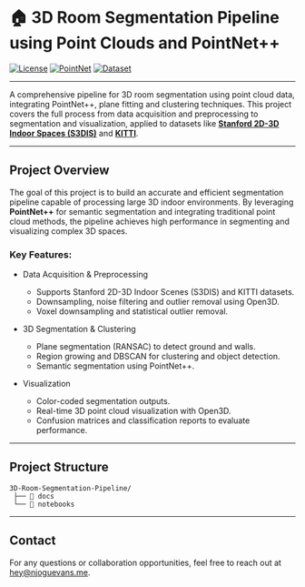 # 🏠 3D Room Segmentation Pipeline using Point Clouds and PointNet++


[![License](https://img.shields.io/badge/License-MIT-blue)](LICENSE)
[![PointNet](https://img.shields.io/badge/Model-PointNet-orange)](https://github.com/yanx27/Pointnet_Pointnet2_pytorch)
[![Dataset](https://img.shields.io/badge/Dataset-S3DIS-2BAF2B)](http://buildingparser.stanford.edu/dataset.html)

---

A comprehensive pipeline for 3D room segmentation using point cloud data, integrating PointNet++, plane fitting and clustering techniques. This project covers the full process from data acquisition and preprocessing to segmentation and visualization, applied to datasets like **[Stanford 2D-3D Indoor Spaces (S3DIS)](http://buildingparser.stanford.edu/dataset.html)** and **[KITTI](https://www.cvlibs.net/datasets/kitti/)**.

---

## Project Overview  
The goal of this project is to build an accurate and efficient segmentation pipeline capable of processing large 3D indoor environments. By leveraging **PointNet++** for semantic segmentation and integrating traditional point cloud methods, the pipeline achieves high performance in segmenting and visualizing complex 3D spaces.

### Key Features:
- Data Acquisition & Preprocessing
   - Supports Stanford 2D-3D Indoor Scenes (S3DIS) and KITTI datasets.  
   - Downsampling, noise filtering and outlier removal using Open3D.  
   - Voxel downsampling and statistical outlier removal.  

- 3D Segmentation & Clustering 
   - Plane segmentation (RANSAC) to detect ground and walls.  
   - Region growing and DBSCAN for clustering and object detection.  
   - Semantic segmentation using PointNet++.  

- Visualization
   - Color-coded segmentation outputs.  
   - Real-time 3D point cloud visualization with Open3D.  
   - Confusion matrices and classification reports to evaluate performance. 


---

## Project Structure  

```
3D-Room-Segmentation-Pipeline/ 
 ├── 📁 docs
 └── 📂 notebooks 
```
---

## Contact

For any questions or collaboration opportunities, feel free to reach out at [hey@njoguevans.me](mailto:hey@njoguevans.me).